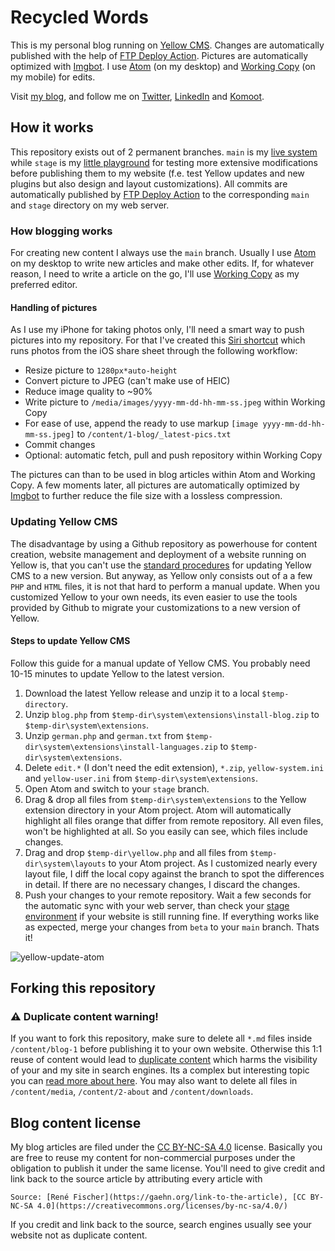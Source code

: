 # Recycled Words
This is my personal blog running on [Yellow CMS](https://github.com/datenstrom/yellow). Changes are automatically published with the help of [FTP Deploy Action](https://github.com/SamKirkland/FTP-Deploy-Action). Pictures are automatically optimized with [Imgbot](https://imgbot.net/). I use [Atom](https://atom.io/) (on my desktop) and [Working Copy](https://workingcopyapp.com/) (on my mobile) for edits.

Visit [my blog](https://gaehn.org), and follow me on [Twitter](https://twitter.com/flschr), [LinkedIn](https://www.linkedin.com/in/flschr) and [Komoot](https://www.komoot.de/user/848543125284).

## How it works
This repository exists out of 2 permanent branches. ```main``` is my [live system](https://gaehn.org) while ```stage``` is my [little playground](https://test.gaehn.org) for testing more extensive modifications before publishing them to my website (f.e. test Yellow updates and new plugins but also design and layout customizations). All commits are automatically published by [FTP Deploy Action](https://github.com/SamKirkland/FTP-Deploy-Action) to the corresponding ```main``` and ```stage``` directory on my web server.

### How blogging works
For creating new content I always use the ```main``` branch. Usually I use [Atom](https://atom.io/) on my desktop to write new articles and make other edits. If, for whatever reason, I need to write a article on the go, I'll use [Working Copy](https://workingcopyapp.com/) as my preferred editor.

#### Handling of pictures
As I use my iPhone for taking photos only, I'll need a smart way to push pictures into my repository. For that I've created this [Siri shortcut](https://www.icloud.com/shortcuts/2b41352b03fb469e954fac53165a8268) which runs photos from the iOS share sheet through the following workflow:

- Resize picture to ```1280px*auto-height```
- Convert picture to JPEG (can't make use of HEIC)
- Reduce image quality to ~90%
- Write picture to ```/media/images/yyyy-mm-dd-hh-mm-ss.jpeg``` within Working Copy
- For ease of use, append the ready to use markup ```[image yyyy-mm-dd-hh-mm-ss.jpeg]``` to ```/content/1-blog/_latest-pics.txt```
- Commit changes
- Optional: automatic fetch, pull and push repository within Working Copy

The pictures can than to be used in blog articles within Atom and Working Copy. A few moments later, all pictures are automatically optimized by [Imgbot](https://imgbot.net/) to further reduce the file size with a lossless compression.

### Updating Yellow CMS
The disadvantage by using a Github repository as powerhouse for content creation, website management and deployment of a website running on Yellow is, that you can't use the [standard procedures](https://github.com/datenstrom/yellow-extensions/tree/master/source/update) for updating Yellow CMS to a new version. But anyway, as Yellow only consists out of a a few ```PHP``` and ```HTML``` files, it is not that hard to perform a manual update. When you customized Yellow to your own needs, its even easier to use the tools provided by Github to migrate your customizations to a new version of Yellow.

#### Steps to update Yellow CMS
Follow this guide for a manual update of Yellow CMS. You probably need 10-15 minutes to update Yellow to the latest version.

1. Download the latest Yellow release and unzip it to a local ```$temp-directory```.
2. Unzip ```blog.php``` from ```$temp-dir\system\extensions\install-blog.zip``` to ```$temp-dir\system\extensions```.
3. Unzip ```german.php``` and ```german.txt``` from ```$temp-dir\system\extensions\install-languages.zip``` to ```$temp-dir\system\extensions```.
4. Delete ```edit.*``` (I don't need the edit extension), ```*.zip```, ```yellow-system.ini``` and ```yellow-user.ini``` from ```$temp-dir\system\extensions```.
5. Open Atom and switch to your ```stage``` branch.
6. Drag & drop all files from ```$temp-dir\system\extensions``` to the Yellow extension directory in your Atom project. Atom will automatically highlight all files orange that differ from remote repository. All even files, won't be highlighted at all. So you easily can see, which files include changes.
7. Drag and drop ```$temp-dir\yellow.php``` and all files from ```$temp-dir\system\layouts``` to your Atom project. As I customized nearly every layout file, I diff the local copy against the branch to spot the differences in detail. If there are no necessary changes, I discard the changes.
8. Push your changes to your remote repository. Wait a few seconds for the automatic sync with your web server, than check your [stage environment](https://test.gaehn.org) if your website is still running fine. If everything works like as expected, merge your changes from ```beta``` to your ```main``` branch. Thats it!

 ![yellow-update-atom](https://user-images.githubusercontent.com/23475184/115261122-a3e48a80-a133-11eb-977c-df82aec8237f.jpg)

## Forking this repository
### :warning: Duplicate content warning!
If you want to fork this repository, make sure to delete all ```*.md``` files inside ```/content/blog-1``` before publishing it to your own website. Otherwise this 1:1 reuse of content would lead to [duplicate content](https://en.wikipedia.org/wiki/Duplicate_content) which harms the visibility of your and my site in search engines. Its a complex but interesting topic you can [read more about here](https://www.bruceclay.com/seo/duplicate-content/). You may also want to delete all files in ```/content/media```, ```/content/2-about``` and ```/content/downloads```.

## Blog content license
My blog articles are filed under the [CC BY-NC-SA 4.0](https://creativecommons.org/licenses/by-nc-sa/4.0/) license. Basically you are free to reuse my content for non-commercial purposes under the obligation to publish it under the same license. You'll need to give credit and link back to the source article by attributing every article with

```Source: [René Fischer](https://gaehn.org/link-to-the-article), [CC BY-NC-SA 4.0](https://creativecommons.org/licenses/by-nc-sa/4.0/)```

If you credit and link back to the source, search engines usually see your website not as duplicate content.

